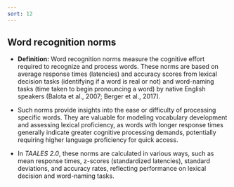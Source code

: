 ```yaml
---
sort: 12
---
```


## Word recognition norms

- **Definition:** Word recognition norms measure the cognitive effort required to recognize and process words. These norms are based on average response times (latencies) and accuracy scores from lexical decision tasks (identifying if a word is real or not) and word-naming tasks (time taken to begin pronouncing a word) by native English speakers (Balota et al., 2007; Berger et al., 2017).

- Such norms provide insights into the ease or difficulty of processing specific words. They are valuable for modeling vocabulary development and assessing lexical proficiency, as words with longer response times generally indicate greater cognitive processing demands, potentially requiring higher language proficiency for quick access.

- In *TAALES 2.0*, these norms are calculated in various ways, such as mean response times, z-scores (standardized latencies), standard deviations, and accuracy rates, reflecting performance on lexical decision and word-naming tasks.